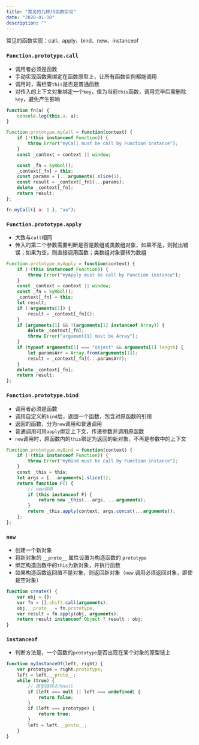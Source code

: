 ```yaml
---
title: "常见的几种JS函数实现"
date: "2020-01-18"
description: ""
---
```


常见的函数实现：call、apply、bind、new、instanceof

### `Function.prototype.call`

* 调用者必须是函数
* 手动实现函数需绑定在函数原型上，让所有函数实例都能调用
* 调用时，需检查`this`是否是普通函数
* 对传入的上下文对象绑定一个`key`，值为当前`this`函数，调用完毕后需删除`key`，避免产生影响

```javascript
function fn(a) {
	console.log(this.a, a);
}

Function.prototype.myCall = function(context) {
	if (!(this instanceof Function)) {
		throw Error("myCall must be call by Function instance");
	}
	const _context = context || window;

	const _fn = Symbol();
	_context[_fn] = this;
	const params = [...arguments].slice(1);
	const result = _context[_fn](...params);
	delete _context[_fn];
	return result;
};

fn.myCall({ a: 1 }, "aa");
```

### `Function.prototype.apply`

* 大致与`call`相同
* 传入的第二个参数需要判断是否是数组或类数组对象，如果不是，则抛出错误；如果为空，则直接调用函数；类数组对象要转为数组

```javascript
Function.prototype.myApply = function(context) {
	if (!(this instanceof Function)) {
		throw Error("myApply must be call by Function instance");
	}
	const _context = context || window;
	const _fn = Symbol();
	_context[_fn] = this;
	let result;
	if (!arguments[1]) {
		result = _context[_fn]();
	}
	if (arguments[1] && !(arguments[1] instanceof Array)) {
		delete _context[_fn];
		throw Error("argument[1] must be Array");
	}
	if (typeof arguments[1] === "object" && arguments[1].length) {
		let paramsArr = Array.from(arguments[1]);
		result = _context[_fn](...paramsArr);
	}
	delete _context[_fn];
	return result;
};
```


### `Function.prototype.bind`

* 调用者必须是函数
* 调用自定义的`bind`后，返回一个函数，包含对原函数的引用
* 返回的函数，分为`new`调用和普通调用
* 普通调用可用`apply`绑定上下文，传递参数并调用原函数
* `new`调用时，原函数内的`this`绑定为返回的新对象，不再是参数中的上下文

```javascript
Function.prototype.myBind = function(context) {
	if (!(this instanceof Function)) {
		throw Error("myBind must be call by Function instance");
	}
	const _this = this;
	let args = [...arguments].slice(1);
	return function F() {
		// new调用
		if (this instanceof F) {
			return new _this(...args, ...arguments);
		}
		return _this.apply(context, args.concat(...arguments));
	};
};
```

### `new`

* 创建一个新对象
* 将新对象的 `__proto__` 属性设置为构造函数的 `prototype`
* 绑定构造函数中的`this`为新对象，并执行函数
* 如果构造函数返回值不是对象，则返回新对象（`new` 调用必须返回对象，即使是空对象）

```js
function create() {
    var obj = {};
    var fn = [].shift.call(arguments);
    obj.__proto__ = fn.prototype;
    var result = fn.apply(obj, arguments);
    return result instanceof Object ? result : obj;
}
```

### `instanceof`

* 判断方法是，一个函数的`prototype`是否出现在某个对象的原型链上

```js
function myInstanceOf(left, right) {
	var prototype = right.prototype;
	left = left.__proto__;
	while (true) {
        // 原型链终点为null
		if (left === null || left === undefined) {
			return false;
		}
		if (left === prototype) {
			return true;
		}
		left = left.__proto__;
	}
}
```